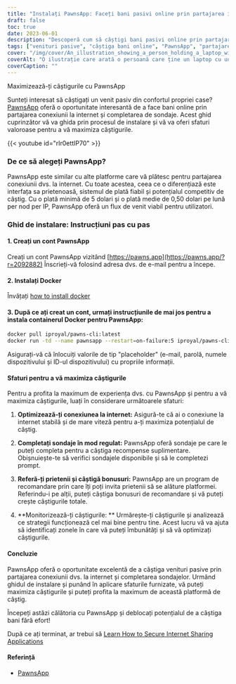 ```yaml
---
title: "Instalați PawnsApp: Faceți bani pasivi online prin partajarea internetului dvs"
draft: false
toc: true
date: 2023-06-01
description: "Descoperă cum să câștigi bani pasivi online prin partajarea conexiunii tale la internet și completarea de sondaje prin intermediul PawnsApp."
tags: ["venituri pasive", "câștiga bani online", "PawnsApp", "partajarea pe internet", "finalizarea sondajului", "plata minimă", "plată medie", "câștiguri online", "hustle lateral", "munca de acasă", "câștiga recompense", "monetizați internetul", "partajare digitală", "generarea de venituri", "independență financiară", "câștiga venituri suplimentare", "sondaje online", "venituri bazate pe tehnologie", "strategia de monetizare", "economia digitală", "rețea peer-to-peer", "flux de venit", "internet acasă", "oportunitate de a face bani", "utilizarea internetului", "recompense de sondaj", "câștigarea de bani online", "bani ușor", "recompense digitale", "monetizarea internetului", "venituri pasive"]
cover: "/img/cover/An_illustration_showing_a_person_holding_a_laptop_with_a_money.png"
coverAlt: "O ilustrație care arată o persoană care ține un laptop cu un simbol de bani pe ecran, reprezentând câștigarea unui venit pasiv prin partajarea pe internet și completarea de sondaje cu PawnsApp."
coverCaption: ""
---
```

 Maximizează-ți câștigurile cu PawnsApp

Sunteți interesat să câștigați un venit pasiv din confortul propriei case? [PawnsApp](https://pawns.app/?r=2092882) oferă o oportunitate interesantă de a face bani online prin partajarea conexiunii la internet și completarea de sondaje. Acest ghid cuprinzător vă va ghida prin procesul de instalare și vă va oferi sfaturi valoroase pentru a vă maximiza câștigurile.

{{< youtube id="rIr0ettIP70" >}}

### De ce să alegeți PawnsApp?

PawnsApp este similar cu alte platforme care vă plătesc pentru partajarea conexiunii dvs. la internet. Cu toate acestea, ceea ce o diferențiază este interfața sa prietenoasă, sistemul de plată fiabil și potențialul competitiv de câștig. Cu o plată minimă de 5 dolari și o plată medie de 0,50 dolari pe lună per nod per IP, PawnsApp oferă un flux de venit viabil pentru utilizatori.

### Ghid de instalare: Instrucțiuni pas cu pas

#### 1. Creați un cont PawnsApp

Creați un cont PawnsApp vizitând [https://pawns.app](https://pawns.app/?r=2092882) Înscrieți-vă folosind adresa dvs. de e-mail pentru a începe.

#### 2. Instalați Docker

Învățați [how to install docker](https://simeononsecurity.ch/other/creating-profitable-low-powered-crypto-miners/#installing-docker)

#### 3. După ce ați creat un cont, urmați instrucțiunile de mai jos pentru a instala containerul Docker pentru PawnsApp:

```bash
docker pull iproyal/pawns-cli:latest
docker run -td --name pawnsapp --restart=on-failure:5 iproyal/pawns-cli:latest -email=email@example.com -password=change_me -device-name=raspberrypi -device-id=raspberrypi1 -accept-tos
```
Asigurați-vă că înlocuiți valorile de tip "placeholder" (e-mail, parolă, numele dispozitivului și ID-ul dispozitivului) cu propriile informații.

#### Sfaturi pentru a vă maximiza câștigurile

Pentru a profita la maximum de experiența dvs. cu PawnsApp și pentru a vă maximiza câștigurile, luați în considerare următoarele sfaturi:

1. **Optimizează-ți conexiunea la internet:** Asigură-te că ai o conexiune la internet stabilă și de mare viteză pentru a-ți maximiza potențialul de câștig.

2. **Completați sondaje în mod regulat:** PawnsApp oferă sondaje pe care le puteți completa pentru a câștiga recompense suplimentare. Obișnuiește-te să verifici sondajele disponibile și să le completezi prompt.

3. **Referă-ți prietenii și câștigă bonusuri:** PawnsApp are un program de recomandare prin care îți poți invita prietenii să se alăture platformei. Referindu-i pe alții, puteți câștiga bonusuri de recomandare și vă puteți crește câștigurile totale.

4. **Monitorizează-ți câștigurile: ** Urmărește-ți câștigurile și analizează ce strategii funcționează cel mai bine pentru tine. Acest lucru vă va ajuta să identificați zonele în care vă puteți îmbunătăți și să vă optimizați câștigurile.

#### Concluzie

PawnsApp oferă o oportunitate excelentă de a câștiga venituri pasive prin partajarea conexiunii dvs. la internet și completarea sondajelor. Urmând ghidul de instalare și punând în aplicare sfaturile furnizate, vă puteți maximiza câștigurile și puteți profita la maximum de această platformă de câștig.

Începeți astăzi călătoria cu PawnsApp și deblocați potențialul de a câștiga bani fără efort!

După ce ați terminat, ar trebui să [Learn How to Secure Internet Sharing Applications](https://simeononsecurity.ch/other/how-to-secure-internet-sharing-applications/)

#### Referință
- [PawnsApp](https://pawns.app/?r=2092882)
